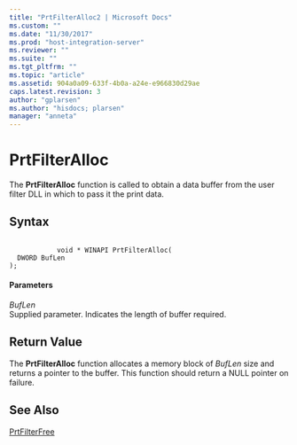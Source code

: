 ```yaml
---
title: "PrtFilterAlloc2 | Microsoft Docs"
ms.custom: ""
ms.date: "11/30/2017"
ms.prod: "host-integration-server"
ms.reviewer: ""
ms.suite: ""
ms.tgt_pltfrm: ""
ms.topic: "article"
ms.assetid: 904a0a09-633f-4b0a-a24e-e966830d29ae
caps.latest.revision: 3
author: "gplarsen"
ms.author: "hisdocs; plarsen"
manager: "anneta"
---
```

# PrtFilterAlloc
The **PrtFilterAlloc** function is called to obtain a data buffer from the user filter DLL in which to pass it the print data.  
  
## Syntax  
  
```  
  
            void * WINAPI PrtFilterAlloc(   
  DWORD BufLen    
);  
```  
  
#### Parameters  
 *BufLen*  
 Supplied parameter. Indicates the length of buffer required.  
  
## Return Value  
 The **PrtFilterAlloc** function allocates a memory block of *BufLen* size and returns a pointer to the buffer. This function should return a NULL pointer on failure.  
  
## See Also  
 [PrtFilterFree](../core/prtfilterfree1.md)